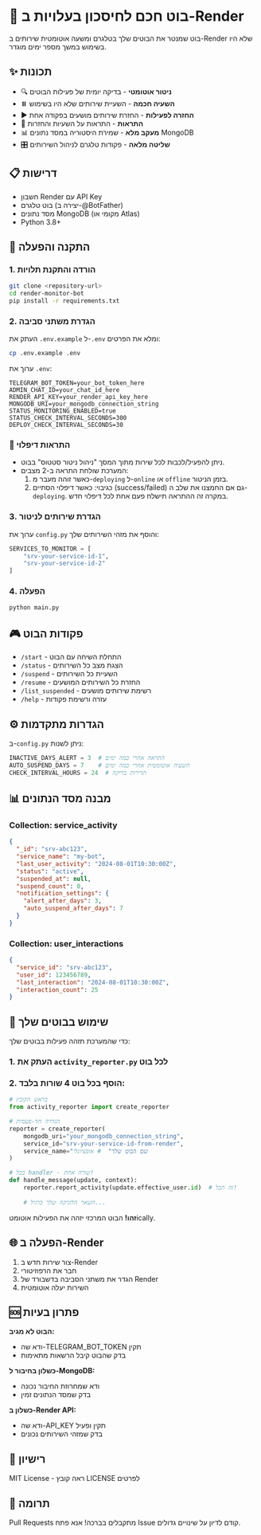 # 🤖 בוט חכם לחיסכון בעלויות ב-Render

בוט שמנטר את הבוטים שלך בטלגרם ומשעה אוטומטית שירותים ב-Render שלא היו בשימוש במשך מספר ימים מוגדר.

## ✨ תכונות

- 🔍 **ניטור אוטומטי** - בדיקה יומית של פעילות הבוטים
- ⏸️ **השעיה חכמה** - השעיית שירותים שלא היו בשימוש
- ▶️ **החזרה לפעילות** - החזרת שירותים מושעים בפקודה אחת
- 🔔 **התראות** - התראות על השעיות והחזרות
- 📊 **מעקב מלא** - שמירת היסטוריה במסד נתונים MongoDB
- 🎛️ **שליטה מלאה** - פקודות טלגרם לניהול השירותים

## 📋 דרישות

- חשבון Render עם API Key
- בוט טלגרם (יצירה ב-@BotFather)
- מסד נתונים MongoDB (מקומי או Atlas)
- Python 3.8+

## 🚀 התקנה והפעלה

### 1. הורדה והתקנת תלויות

```bash
git clone <repository-url>
cd render-monitor-bot
pip install -r requirements.txt
```

### 2. הגדרת משתני סביבה

העתק את `.env.example` ל-`.env` ומלא את הפרטים:

```bash
cp .env.example .env
```

ערוך את `.env`:
```env
TELEGRAM_BOT_TOKEN=your_bot_token_here
ADMIN_CHAT_ID=your_chat_id_here
RENDER_API_KEY=your_render_api_key_here
MONGODB_URI=your_mongodb_connection_string
STATUS_MONITORING_ENABLED=true
STATUS_CHECK_INTERVAL_SECONDS=300
DEPLOY_CHECK_INTERVAL_SECONDS=30
```

### 📨 התראות דיפלוי
- ניתן להפעיל/לכבות לכל שירות מתוך המסך "ניהול ניטור סטטוס" בבוט.
- המערכת שולחת התראה ב-2 מצבים:
  1. כאשר זוהה מעבר מ-`deploying` ל-`online` או `offline` בזמן הניטור.
  2. כגיבוי: כאשר דיפלוי הסתיים (success/failed) גם אם החמצנו את שלב ה-`deploying`. במקרה זה ההתראה תישלח פעם אחת לכל דיפלוי חדש.

### 3. הגדרת שירותים לניטור

ערוך את `config.py` והוסף את מזהי השירותים שלך:

```python
SERVICES_TO_MONITOR = [
    "srv-your-service-id-1",
    "srv-your-service-id-2"
]
```

### 4. הפעלה

```bash
python main.py
```

## 🎮 פקודות הבוט

- `/start` - התחלת השיחה עם הבוט
- `/status` - הצגת מצב כל השירותים
- `/suspend` - השעיית כל השירותים
- `/resume` - החזרת כל השירותים המושעים
- `/list_suspended` - רשימת שירותים מושעים
- `/help` - עזרה ורשימת פקודות

## ⚙️ הגדרות מתקדמות

ב-`config.py` ניתן לשנות:

```python
INACTIVE_DAYS_ALERT = 3  # התראה אחרי כמה ימים
AUTO_SUSPEND_DAYS = 7    # השעיה אוטומטית אחרי כמה ימים
CHECK_INTERVAL_HOURS = 24  # תדירות בדיקה
```

## 📊 מבנה מסד הנתונים

### Collection: service_activity
```json
{
  "_id": "srv-abc123",
  "service_name": "my-bot",
  "last_user_activity": "2024-08-01T10:30:00Z",
  "status": "active",
  "suspended_at": null,
  "suspend_count": 0,
  "notification_settings": {
    "alert_after_days": 3,
    "auto_suspend_after_days": 7
  }
}
```

### Collection: user_interactions
```json
{
  "service_id": "srv-abc123",
  "user_id": 123456789,
  "last_interaction": "2024-08-01T10:30:00Z",
  "interaction_count": 25
}
```

## 🔧 שימוש בבוטים שלך

כדי שהמערכת תזהה פעילות בבוטים שלך:

### 1. העתק את `activity_reporter.py` לכל בוט

### 2. הוסף בכל בוט 4 שורות בלבד:

```python
# בראש הקובץ
from activity_reporter import create_reporter

# הגדרה חד-פעמית
reporter = create_reporter(
    mongodb_uri="your_mongodb_connection_string",
    service_id="srv-your-service-id-from-render",
    service_name="שם הבוט שלך"  # אופציונלי
)

# בכל handler - שורה אחת!
def handle_message(update, context):
    reporter.report_activity(update.effective_user.id)  # זה הכל!
    
    # השאר הלוגיקה שלך כרגיל...
```

**זהו!** הבוט המרכזי יזהה את הפעילות אוטומטically.

## 🌐 הפעלה ב-Render

1. צור שירות חדש ב-Render
2. חבר את הרפוזיטורי
3. הגדר את משתני הסביבה בדשבורד של Render
4. השירות יעלה אוטומטית

## 🆘 פתרון בעיות

**הבוט לא מגיב:**
- ודא שה-TELEGRAM_BOT_TOKEN תקין
- בדק שהבוט קיבל הרשאות מתאימות

**כשלון בחיבור ל-MongoDB:**
- ודא שמחרוזת החיבור נכונה
- בדק שמסד הנתונים זמין

**כשלון ב-Render API:**
- ודא שה-API_KEY תקין ופעיל
- בדק שמזהי השירותים נכונים

## 📝 רישיון

MIT License - ראה קובץ LICENSE לפרטים

## 🤝 תרומה

Pull Requests מתקבלים בברכה! אנא פתח Issue קודם לדיון על שינויים גדולים.
